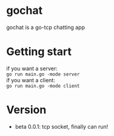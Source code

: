 # gochat
gochat is a go-tcp chatting app

# Getting start
if you want a server:  
```go run main.go -mode server```  
if you want a client:  
```go run main.go -mode client```

# Version
* beta 0.0.1: tcp socket, finally can run!